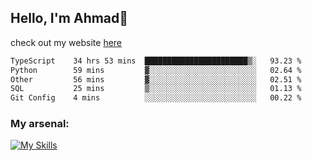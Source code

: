 
## Hello, I'm Ahmad👋

check out my website [here](https://ahmadalwi.com/)

<!--START_SECTION:waka-->

```txt
TypeScript    34 hrs 53 mins  ███████████████████████▒░   93.23 %
Python        59 mins         ▓░░░░░░░░░░░░░░░░░░░░░░░░   02.64 %
Other         56 mins         ▓░░░░░░░░░░░░░░░░░░░░░░░░   02.51 %
SQL           25 mins         ▒░░░░░░░░░░░░░░░░░░░░░░░░   01.13 %
Git Config    4 mins          ░░░░░░░░░░░░░░░░░░░░░░░░░   00.22 %
```

<!--END_SECTION:waka-->

### My arsenal:

[![My Skills](https://skillicons.dev/icons?i=js,ts,py,go,react,nextjs,svelte,nodejs,django,tailwind,html,css,sass,firebase,mongodb,postgres,mysql,redis,git,github,docker,vscode,figma,godot)](https://skillicons.dev)
